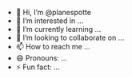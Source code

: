 - 👋 Hi, I’m @planespotte
- 👀 I’m interested in ...
- 🌱 I’m currently learning ...
- 💞️ I’m looking to collaborate on ...
- 📫 How to reach me ...
- 😄 Pronouns: ...
- ⚡ Fun fact: ...

<!---
planespotte/planespotte is a ✨ special ✨ repository because its `README.md` (this file) appears on your GitHub profile.
You can click the Preview link to take a look at your changes.
--->
